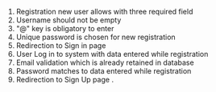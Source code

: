 1. Registration new user allows with three required field
2. Username should not be empty
3. "@" key is obligatory to enter 
4. Unique password is chosen for new registration
5. Redirection to Sign in page
1. User Log in to system with data entered while registration
2. Email validation which is already retained in database
3. Password matches to data entered while registration
4. Redirection to Sign Up page
.
